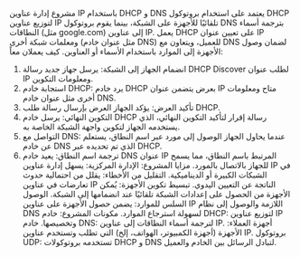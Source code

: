 مشروع إدارة عناوين IP باستخدام DHCP و DNS يعتمد على استخدام بروتوكول DHCP لتوزيع عناوين IP تلقائيًا للأجهزة على الشبكة، بينما يقوم بروتوكول DNS بترجمة أسماء النطاقات (مثل google.com) إلى عناوين IP. يعمل DHCP على تعيين عنوان IP ومعلمات شبكة أخرى (مثل عنوان خادم DNS) للعميل، ويتعاون مع DNS لضمان وصول الأجهزة إلى الموارد باستخدام الأسماء أو العناوين. 
كيف يعملان معاً:
1. انضمام الجهاز إلى الشبكة:
يرسل جهاز جديد رسالة DHCP Discover لطلب عنوان IP ومعلومات التكوين. 
2. استجابة خادم DHCP:
يرد خادم DHCP بعرض يتضمن عنوان IP متاح ومعلومات أخرى مثل عنوان خادم DNS. 
3. تأكيد العرض:
يؤكد الجهاز العرض بإرسال رسالة طلب DHCP. 
4. التكوين النهائي:
يرسل خادم DHCP رسالة إقرار لتأكيد التكوين النهائي، الذي يستخدمه الجهاز لتكوين واجهة الشبكة الخاصة به. 
5. التواصل مع DNS:
عندما يحاول الجهاز الوصول إلى مورد عبر اسم النطاق، يستعلم عن خادم DNS الذي تم تحديده عبر DHCP. 
6. ترجمة اسم النطاق:
يعيد خادم DNS عنوان IP المرتبط باسم النطاق، مما يسمح للجهاز بالاتصال بالمورد. 
مزايا المشروع:
الإدارة المركزية:
يسهل إدارة عناوين IP في الشبكات الكبيرة أو الديناميكية. 
التقليل من الأخطاء:
يقلل من احتمالية حدوث تعارضات في عناوين IP الناتجة عن التعيين اليدوي. 
تبسيط تكوين الأجهزة:
يُمكن الأجهزة من الحصول على إعدادات الشبكة تلقائيًا عند انضمامها إلى الشبكة. 
الوصول السلس للموارد:
يضمن حصول الأجهزة على عناوين IP اللازمة والوصول إلى نظام DNS لسهولة استرجاع الموارد. 
مكونات المشروع: 
خادم DHCP: لتوزيع عناوين IP وتخصيصها.
خادم DNS: لترجمة أسماء النطاقات إلى عناوين IP.
أجهزة العملاء: الأجهزة (أجهزة الكمبيوتر، الهواتف، إلخ) التي تطلب وتستخدم عناوين IP.
بروتوكول UDP: تستخدمه بروتوكولات DHCP و DNS لتبادل الرسائل بين الخادم والعميل.
